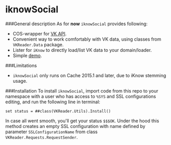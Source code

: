 iknowSocial
===========

###General description
As for **now** `iknowSocial` provides following:
  * COS-wrapper for [VK API](http://vk.com/dev/methods).
  * Convenient way to work comfortably with VK data, using classes from `VKReader.Data` package.
  * Lister for `iKnow` to directly load/list VK data to your domain/loader.
  * Simple [demo](../master/VKReader/Viewer.xml).

###Limitations
  * `iknowSocial` only runs on Cache 2015.1 and later, due to iKnow stemming usage.

###Installation
To install `iknowSocial`, import code from this repo to your namespace with a user who has access to `%SYS` and SSL configurations editing, and run the following line in terminal:

    set status = ##class(VKReader.Utils).Install()

In case all went smooth, you'll get your status `$$$OK`.
Under the hood this method creates an empty SSL configuration with name defined by parameter `SSLConfigurationName` from class `VKReader.Requests.RequestSender`.
